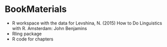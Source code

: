 # BookMaterials

- R workspace with the data for Levshina, N. (2015) How to Do Linguistics with R. Amsterdam: John Benjamins
- Rling package
- R code for chapters
